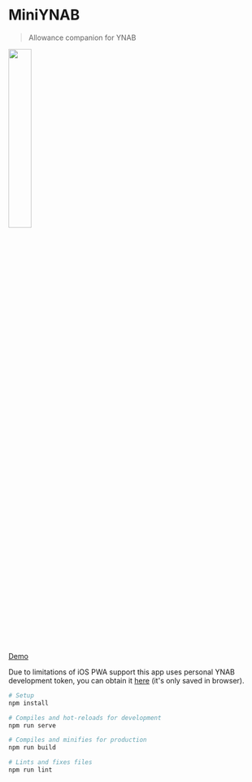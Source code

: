 # MiniYNAB

> Allowance companion for YNAB

<img src="https://i.imgur.com/ZwWRWe5.jpg" width="30%" />

[Demo](https://miniynab.luk.moe)

Due to limitations of iOS PWA support this app uses personal YNAB development token, you can obtain it [here](https://app.youneedabudget.com/settings/developer) (it's only saved in browser).

```bash
# Setup
npm install

# Compiles and hot-reloads for development
npm run serve

# Compiles and minifies for production
npm run build

# Lints and fixes files
npm run lint
```
